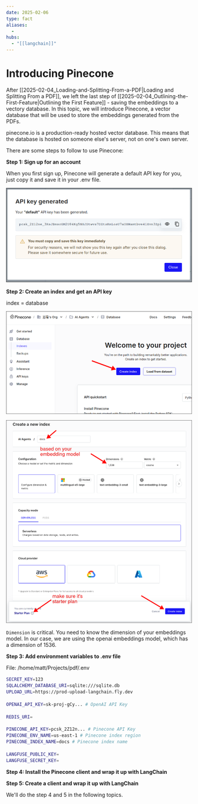 ```yaml
---
date: 2025-02-06
type: fact
aliases:
  -
hubs:
  - "[[langchain]]"
---
```


# Introducing Pinecone

After [[2025-02-04_Loading-and-Splitting-From-a-PDF|Loading and Splitting From a PDF]], we left the last step of [[2025-02-04_Outlining-the-First-Feature|Outlining the First Feature]] - saving the embeddings to a vectory database. In this topic, we will introduce Pinecone, a vector database that will be used to store the embeddings generated from the PDFs.

pinecone.io is a production-ready hosted vector database. This means that the database is hosted on someone else's server, not on one's own server.

There are some steps to follow to use Pinecone:

**Step 1: Sign up for an account**

When you first sign up, Pinecone will generate a default API key for you, just copy it and save it in your .env file.

![got-pine-cone-api.png](../assets/imgs/got-pine-cone-api.png)

**Step 2: Create an index and get an API key**

index = database

![create-pinecone-index.png](../assets/imgs/create-pinecone-index.png)

![create-pinecone-index-2.png](../assets/imgs/create-pinecone-index-2.png)

`Dimension` is critical. You need to know the dimension of your embeddings model. In our case, we are using the openai embeddings model, which has a dimension of 1536.

**Step 3: Add environment variables to .env file**

File: /home/matt/Projects/pdf/.env

```sh
SECRET_KEY=123
SQLALCHEMY_DATABASE_URI=sqlite:///sqlite.db
UPLOAD_URL=https://prod-upload-langchain.fly.dev

OPENAI_API_KEY=sk-proj-gCy... # OpenAI API Key

REDIS_URI=

PINECONE_API_KEY=pcsk_2Z12n... # Pinecone API Key
PINECONE_ENV_NAME=us-east-1 # Pinecone index region
PINECONE_INDEX_NAME=docs # Pinecone index name

LANGFUSE_PUBLIC_KEY=
LANGFUSE_SECRET_KEY=
```

**Step 4: Install the Pinecone client and wrap it up with LangChain**

**Step 5: Create a client and wrap it up with LangChain**

We'll do the step 4 and 5 in the following topics.



